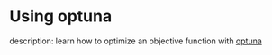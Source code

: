 # Using optuna

description: learn how to optimize an objective function with [optuna](https://github.com/optuna/optuna)
